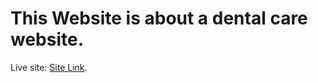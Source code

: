 # This Website is about a dental care website.

Live site: [Site Link](https://dental-care-website.netlify.app/home).


